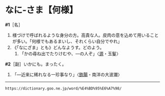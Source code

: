 # なに‐さま【何様】

**\#1**［名］
1. 様づけで呼ばれるような身分の方。高貴な人。皮肉の意を込めて用いることが多い。「何様でもあるまいし、それくらい自分でやれ」
2. 《「なにざま」とも》どんなようす。どのよう。    
    1.  「かの尋ね出でたりけむや、―の人ぞ」〈[源](https://dictionary.goo.ne.jp/word/%E6%BA%90%E6%B0%8F%E7%89%A9%E8%AA%9E/#jn-69890)・玉鬘〉
        

**\#2**［副］いかにも。まったく。
1. 「―近来に稀れなる一珍事なり」〈[鉄腸](https://dictionary.goo.ne.jp/word/person/%E6%9C%AB%E5%BA%83%E9%89%84%E8%85%B8/#jn-117283)・南洋の大波瀾〉

---
`https://dictionary.goo.ne.jp/word/%E4%BD%95%E6%A7%98/`